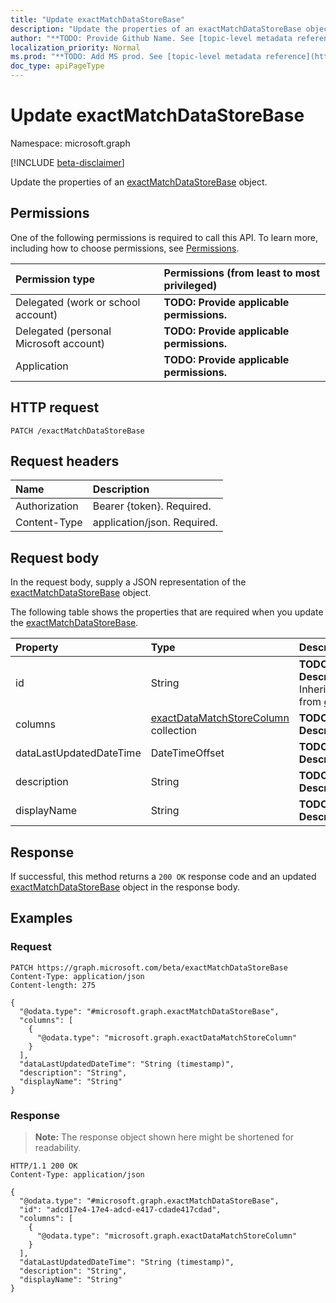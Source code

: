 ```yaml
---
title: "Update exactMatchDataStoreBase"
description: "Update the properties of an exactMatchDataStoreBase object."
author: "**TODO: Provide Github Name. See [topic-level metadata reference](https://msgo.azurewebsites.net/add/document/guidelines/metadata.html#topic-level-metadata)**"
localization_priority: Normal
ms.prod: "**TODO: Add MS prod. See [topic-level metadata reference](https://msgo.azurewebsites.net/add/document/guidelines/metadata.html#topic-level-metadata)**"
doc_type: apiPageType
---
```


# Update exactMatchDataStoreBase
Namespace: microsoft.graph

[!INCLUDE [beta-disclaimer](../../includes/beta-disclaimer.md)]

Update the properties of an [exactMatchDataStoreBase](../resources/exactmatchdatastorebase.md) object.

## Permissions
One of the following permissions is required to call this API. To learn more, including how to choose permissions, see [Permissions](/graph/permissions-reference).

|Permission type|Permissions (from least to most privileged)|
|:---|:---|
|Delegated (work or school account)|**TODO: Provide applicable permissions.**|
|Delegated (personal Microsoft account)|**TODO: Provide applicable permissions.**|
|Application|**TODO: Provide applicable permissions.**|

## HTTP request

<!-- {
  "blockType": "ignored"
}
-->
``` http
PATCH /exactMatchDataStoreBase
```

## Request headers
|Name|Description|
|:---|:---|
|Authorization|Bearer {token}. Required.|
|Content-Type|application/json. Required.|

## Request body
In the request body, supply a JSON representation of the [exactMatchDataStoreBase](../resources/exactmatchdatastorebase.md) object.

The following table shows the properties that are required when you update the [exactMatchDataStoreBase](../resources/exactmatchdatastorebase.md).

|Property|Type|Description|
|:---|:---|:---|
|id|String|**TODO: Add Description** Inherited from [entity](../resources/entity.md)|
|columns|[exactDataMatchStoreColumn](../resources/exactdatamatchstorecolumn.md) collection|**TODO: Add Description**|
|dataLastUpdatedDateTime|DateTimeOffset|**TODO: Add Description**|
|description|String|**TODO: Add Description**|
|displayName|String|**TODO: Add Description**|



## Response

If successful, this method returns a `200 OK` response code and an updated [exactMatchDataStoreBase](../resources/exactmatchdatastorebase.md) object in the response body.

## Examples

### Request
<!-- {
  "blockType": "request",
  "name": "update_exactmatchdatastorebase"
}
-->
``` http
PATCH https://graph.microsoft.com/beta/exactMatchDataStoreBase
Content-Type: application/json
Content-length: 275

{
  "@odata.type": "#microsoft.graph.exactMatchDataStoreBase",
  "columns": [
    {
      "@odata.type": "microsoft.graph.exactDataMatchStoreColumn"
    }
  ],
  "dataLastUpdatedDateTime": "String (timestamp)",
  "description": "String",
  "displayName": "String"
}
```


### Response
>**Note:** The response object shown here might be shortened for readability.
<!-- {
  "blockType": "response",
  "truncated": true
}
-->
``` http
HTTP/1.1 200 OK
Content-Type: application/json

{
  "@odata.type": "#microsoft.graph.exactMatchDataStoreBase",
  "id": "adcd17e4-17e4-adcd-e417-cdade417cdad",
  "columns": [
    {
      "@odata.type": "microsoft.graph.exactDataMatchStoreColumn"
    }
  ],
  "dataLastUpdatedDateTime": "String (timestamp)",
  "description": "String",
  "displayName": "String"
}
```

